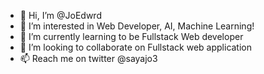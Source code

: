 - 👋 Hi, I’m @JoEdwrd
- 👀 I’m interested in Web Developer, AI, Machine Learning!
- 🌱 I’m currently learning to be Fullstack Web developer
- 💞️ I’m looking to collaborate on Fullstack web application
- 📫 Reach me on twitter @sayajo3

<!---
JoEdwrd/JoEdwrd is a ✨ special ✨ repository because its `README.md` (this file) appears on your GitHub profile.
You can click the Preview link to take a look at your changes.
--->

